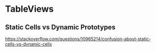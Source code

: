 # TableViews

## Static Cells vs Dynamic Prototypes
https://stackoverflow.com/questions/10965214/confusion-about-static-cells-vs-dynamic-cells
